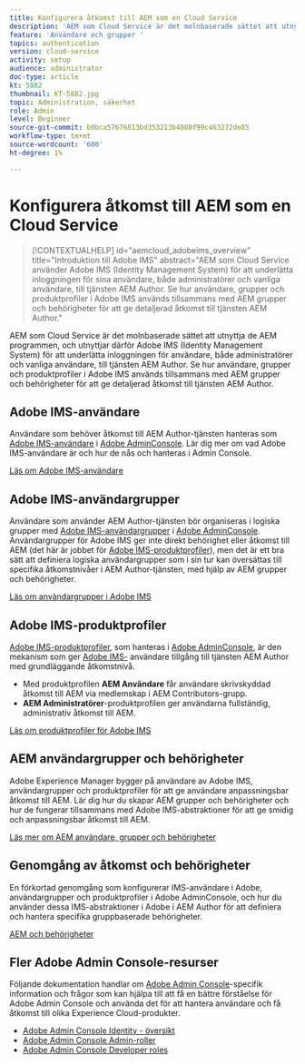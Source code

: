 ```yaml
---
title: Konfigurera åtkomst till AEM som en Cloud Service
description: 'AEM som Cloud Service är det molnbaserade sättet att utnyttja de AEM programmen, och utnyttjar därför Adobe IMS (Identity Management System) för att underlätta inloggningen av användare, både administratörer och vanliga användare, i AEM Author. Läs om hur Adobe IMS-användare, användargrupper och produktprofiler används tillsammans med AEM och behörigheter för att ge specifik åtkomst till AEM Author.  '
feature: 'Användare och grupper '
topics: authentication
version: cloud-service
activity: setup
audience: administrator
doc-type: article
kt: 5882
thumbnail: KT-5882.jpg
topic: Administration, säkerhet
role: Admin
level: Beginner
source-git-commit: b0bca57676813bd353213b4808f99c463272de85
workflow-type: tm+mt
source-wordcount: '600'
ht-degree: 1%

---
```



# Konfigurera åtkomst till AEM som en Cloud Service

>[!CONTEXTUALHELP]
>id="aemcloud_adobeims_overview"
>title="Introduktion till Adobe IMS"
>abstract="AEM som Cloud Service använder Adobe IMS (Identity Management System) för att underlätta inloggningen för sina användare, både administratörer och vanliga användare, till tjänsten AEM Author. Se hur användare, grupper och produktprofiler i Adobe IMS används tillsammans med AEM grupper och behörigheter för att ge detaljerad åtkomst till tjänsten AEM Author."

AEM som Cloud Service är det molnbaserade sättet att utnyttja de AEM programmen, och utnyttjar därför Adobe IMS (Identity Management System) för att underlätta inloggningen för användare, både administratörer och vanliga användare, till tjänsten AEM Author. Se hur användare, grupper och produktprofiler i Adobe IMS används tillsammans med AEM grupper och behörigheter för att ge detaljerad åtkomst till tjänsten AEM Author.

## Adobe IMS-användare

Användare som behöver åtkomst till AEM Author-tjänsten hanteras som [Adobe IMS-användare](https://helpx.adobe.com/enterprise/using/set-up-identity.html) i [Adobe AdminConsole](https://adminconsole.adobe.com). Lär dig mer om vad Adobe IMS-användare är och hur de nås och hanteras i Admin Console.

[Läs om Adobe IMS-användare](./adobe-ims-users.md)

## Adobe IMS-användargrupper

Användare som använder AEM Author-tjänsten bör organiseras i logiska grupper med [Adobe IMS-användargrupper](https://helpx.adobe.com/enterprise/using/user-groups.html) i [Adobe AdminConsole](https://adminconsole.adobe.com). Användargrupper för Adobe IMS ger inte direkt behörighet eller åtkomst till AEM (det här är jobbet för [Adobe IMS-produktprofiler](#adobe-ims-product-profiles)), men det är ett bra sätt att definiera logiska användargrupper som i sin tur kan översättas till specifika åtkomstnivåer i AEM Author-tjänsten, med hjälp av AEM grupper och behörigheter.

[Läs om användargrupper i Adobe IMS](./adobe-ims-user-groups.md)

## Adobe IMS-produktprofiler

[Adobe IMS-produktprofiler](https://helpx.adobe.com/enterprise/using/manage-permissions-and-roles.html), som hanteras i  [Adobe AdminConsole](https://adminconsole.adobe.com), är den mekanism som ger  [Adobe IMS-](#adobe-ims-users) användare tillgång till tjänsten AEM Author med grundläggande åtkomstnivå.

+ Med produktprofilen __AEM Användare__ får användare skrivskyddad åtkomst till AEM via medlemskap i AEM Contributors-grupp.
+ __AEM Administratörer__-produktprofilen ger användarna fullständig, administrativ åtkomst till AEM.

[Läs om produktprofiler för Adobe IMS](./adobe-ims-product-profiles.md)

## AEM användargrupper och behörigheter

Adobe Experience Manager bygger på användare av Adobe IMS, användargrupper och produktprofiler för att ge användare anpassningsbar åtkomst till AEM. Lär dig hur du skapar AEM grupper och behörigheter och hur de fungerar tillsammans med Adobe IMS-abstraktioner för att ge smidig och anpassningsbar åtkomst till AEM.

[Läs mer om AEM användare, grupper och behörigheter](./aem-users-groups-and-permissions.md)

## Genomgång av åtkomst och behörigheter

En förkortad genomgång som konfigurerar IMS-användare i Adobe, användargrupper och produktprofiler i Adobe AdminConsole, och hur du använder dessa IMS-abstraktioner i Adobe i AEM Author för att definiera och hantera specifika gruppbaserade behörigheter.

[AEM och behörigheter](./walk-through.md)

## Fler Adobe Admin Console-resurser

Följande dokumentation handlar om [Adobe Admin Console](https://adminconsole.adobe.com)-specifik information och frågor som kan hjälpa till att få en bättre förståelse för Adobe Admin Console och använda det för att hantera användare och få åtkomst till olika Experience Cloud-produkter.

+ [Adobe Admin Console Identity - översikt](https://helpx.adobe.com/enterprise/using/identity.html)
+ [Adobe Admin Console Admin-roller](https://helpx.adobe.com/enterprise/using/admin-roles.html)
+ [Adobe Admin Console Developer roles](https://helpx.adobe.com/enterprise/using/manage-developers.html)